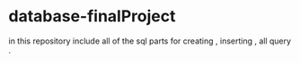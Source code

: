 # database-finalProject
in this repository include all of the sql parts for creating , inserting , all query . 
